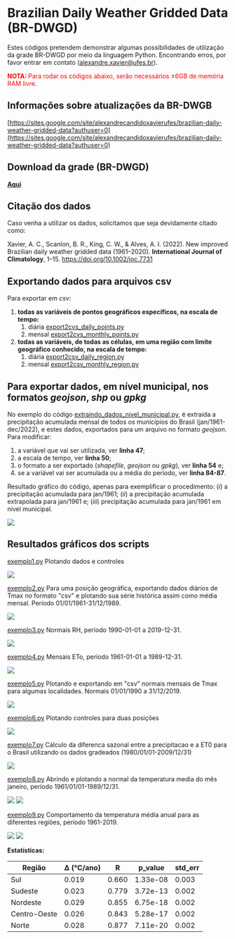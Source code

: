 # Brazilian Daily  Weather Gridded  Data (BR-DWGD)
Estes códigos pretendem demonstrar algumas possibilidades de utilização da grade
BR-DWGD por meio da linguagem Python. Encontrando erros, por favor entrar em contato (alexandre.xavier@ufes.br).


<p><strong><span style="color: #ff0000;">NOTA: 
</span></strong><span style="color: #ff0000;">Para rodar os códigos abaixo, serão necessários &plusmn;6GB de memória
RAM livre.</span></p>

## Informações sobre atualizações da **BR-DWGB**

[https://sites.google.com/site/alexandrecandidoxavierufes/brazilian-daily-weather-gridded-data?authuser=0](https://sites.google.com/site/alexandrecandidoxavierufes/brazilian-daily-weather-gridded-data?authuser=0)

## Download da grade (BR-DWGD)
[**Aqui**](https://drive.google.com/drive/folders/11-qnvwojirAtaQxSE03N0_SUrbcsz44N)

## Citação dos dados

Caso venha a utilizar os dados, solicitamos que seja devidamente citado como:

Xavier, A. C., Scanlon, B. R., King, C. W., & Alves, A. I. (2022). New improved Brazilian daily weather gridded data
(1961–2020). **International Journal of Climatology**, 1–15. https://doi.org/10.1002/joc.7731

## Exportando dados para arquivos csv

Para exportar em *csv*:

1. **todas as variáveis de pontos geográficos específicos, na escala de tempo:**
   1. diária [export2cvs_daily_points.py](https://github.com/AlexandreCandidoXavier/BR-DWGD/blob/main/exemplos/export2cvs_daily_points.py)
   2. mensal [export2cvs_monthly_points.py](https://github.com/AlexandreCandidoXavier/BR-DWGD/blob/main/exemplos/export2cvs_monthly_points.py)
2. **todas as variáveis, de todas as células, em uma região com limite geográfico conhecido, na escala de tempo:**
   1. diária [export2csv_daily_region.py](https://github.com/AlexandreCandidoXavier/BR-DWGD/blob/main/exemplos/export2csv_daily_region.py)
   2. mensal [export2csv_monthly_region.py](https://github.com/AlexandreCandidoXavier/BR-DWGD/blob/main/exemplos/export2csv_monthly_region.py)
   
## Para exportar dados, em nível municipal, nos formatos *geojson*, *shp* ou *gpkg*

No exemplo do código [extraindo_dados_nivel_municipal.py](https://github.com/AlexandreCandidoXavier/BR-DWGD/blob/main/exemplos/extraindo_dados_nivel_municipal.py),
é extraida a precipitação acumulada mensal de todos os municípios do Brasil 
(jan/1961-dec/2022), e estes dados, exportados para um arquivo no formato 
*geojson*.
Para modificar:

1. a variável que vai ser utilizada, ver **linha 47**;
2. a escala de tempo, ver **linha 50**;
3. o formato a ser exportado (*shapefile*, *geojson* ou *gpkg*), ver **linha 54** e;
4. se a variável vai ser acumulada ou a média do período, ver **linha 84-87**.

Resultado gráfico do código, apenas para exemplificar o procedimento: (*i*)
a precipitação acumulada para jan/1961; (*ii*) a precipitação acumulada 
extrapolada para jan/1961 e; (*iii*) precipitação acumulada para jan/1961
em nível municipal.

![](https://github.com/AlexandreCandidoXavier/BR-DWGD/blob/main/exemplos/imagens/extracao_municipal.jpeg)

## Resultados gráficos dos scripts

[exemplo1.py](https://github.com/AlexandreCandidoXavier/BR-DWGD/blob/main/exemplos/exemplo1.py) Plotando dados e controles

![](https://github.com/AlexandreCandidoXavier/BR-DWGD/blob/main/exemplos/imagens/resultado_exemplo1.jpeg)

[exemplo2.py](https://github.com/AlexandreCandidoXavier/BR-DWGD/blob/main/exemplos/exemplo2.py) Para uma posição geográfica, exportando dados diários de Tmax no formato "csv" e plotando sua série histórica assim como média mensal. Período 01/01/1961-31/12/1989.

![](https://github.com/AlexandreCandidoXavier/BR-DWGD/blob/main/exemplos/imagens/resultado_exemplo2.jpeg)

[exemplo3.py](https://github.com/AlexandreCandidoXavier/BR-DWGD/blob/main/exemplos/exemplo3.py) Normais RH, período 1990-01-01 a 2019-12-31.

![](https://github.com/AlexandreCandidoXavier/BR-DWGD/blob/main/exemplos/imagens/resultado_exemplo3.jpeg)

[exemplo4.py](https://github.com/AlexandreCandidoXavier/BR-DWGD/blob/main/exemplos/exemplo4.py) Mensais ETo, período 1961-01-01 a 1989-12-31.

![](https://github.com/AlexandreCandidoXavier/BR-DWGD/blob/main/exemplos/imagens/resultado_exemplo4.jpeg)

[exemplo5.py](https://github.com/AlexandreCandidoXavier/BR-DWGD/blob/main/exemplos/exemplo5.py) Plotando e exportando em "csv" normais mensais de Tmax para 
algumas localidades. Normais 01/01/1990 a 31/12/2019.

![](https://github.com/AlexandreCandidoXavier/BR-DWGD/blob/main/exemplos/imagens/resultado_exemplo5.jpeg)

[exemplo6.py](https://github.com/AlexandreCandidoXavier/BR-DWGD/blob/main/exemplos/exemplo6.py) Plotando controles para duas posições

![](https://github.com/AlexandreCandidoXavier/BR-DWGD/blob/main/exemplos/imagens/resultado_exemplo6.jpeg)

[exemplo7.py](https://github.com/AlexandreCandidoXavier/BR-DWGD/blob/main/exemplos/exemplo7.py) Cálculo da diferenca sazonal entre a precipitacao e a 
ET0 para o Brasil utilizando os dados gradeados (1980/01/01-2009/12/31)

![](https://github.com/AlexandreCandidoXavier/BR-DWGD/blob/main/exemplos/imagens/resultado_exemplo7.jpeg)

[exemplo8.py](https://github.com/AlexandreCandidoXavier/BR-DWGD/blob/main/exemplos/exemplo8.py) Abrindo e plotando a normal da temperatura media do mês janeiro, período 1961/01/01-1989/12/31.

![](https://github.com/AlexandreCandidoXavier/BR-DWGD/blob/main/exemplos/imagens/resultado_exemplo8_1.jpeg)
![](https://github.com/AlexandreCandidoXavier/BR-DWGD/blob/main/exemplos/imagens/resultado_exemplo8_2.jpeg)


[exemplo9.py](https://github.com/AlexandreCandidoXavier/BR-DWGD/blob/main/exemplos/exemplo9.py) Comportamento da temperatura média anual para as diferentes regiões, período 1961-2019.

![](https://github.com/AlexandreCandidoXavier/BR-DWGD/blob/main/exemplos/imagens/resultado_exemplo9_1.jpeg)
![](https://github.com/AlexandreCandidoXavier/BR-DWGD/blob/main/exemplos/imagens/resultado_exemplo9_2.jpeg)

**Estatísticas:** 

|Região      |<html>&Delta; (&#8451;/ano)</html>|R           |p_value     |std_err     |
|------------|------------|------------|------------|------------|
|Sul         |0.019       |0.660       |1.33e-08    |0.003       |
|Sudeste     |0.023       |0.779       |3.72e-13    |0.002       |
|Nordeste    |0.029       |0.855       |6.75e-18    |0.002       |
|Centro-Oeste|0.026       |0.843       |5.28e-17    |0.002       |
|Norte       |0.028       |0.877       |7.11e-20    |0.002       |

